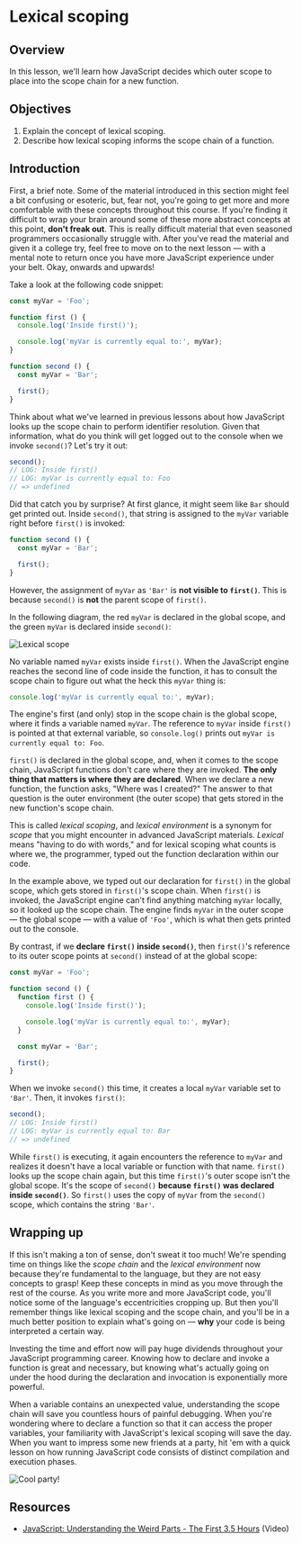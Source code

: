 # Lexical scoping

## Overview

In this lesson, we'll learn how JavaScript decides which outer scope to place
into the scope chain for a new function.

## Objectives

1. Explain the concept of lexical scoping.
2. Describe how lexical scoping informs the scope chain of a function.

## Introduction

First, a brief note. Some of the material introduced in this section might feel
a bit confusing or esoteric, but, fear not, you're going to get more and more
comfortable with these concepts throughout this course. If you're finding it
difficult to wrap your brain around some of these more abstract concepts at this
point, **don't freak out**. This is really difficult material that even seasoned
programmers occasionally struggle with. After you've read the material and given
it a college try, feel free to move on to the next lesson — with a mental note
to return once you have more JavaScript experience under your belt. Okay,
onwards and upwards!

Take a look at the following code snippet:

```js
const myVar = 'Foo';

function first () {
  console.log('Inside first()');

  console.log('myVar is currently equal to:', myVar);
}

function second () {
  const myVar = 'Bar';

  first();
}
```

Think about what we've learned in previous lessons about how JavaScript looks up
the scope chain to perform identifier resolution. Given that information, what
do you think will get logged out to the console when we invoke `second()`? Let's
try it out:

```js
second();
// LOG: Inside first()
// LOG: myVar is currently equal to: Foo
// => undefined
```

Did that catch you by surprise? At first glance, it might seem like `Bar` should
get printed out. Inside `second()`, that string is assigned to the `myVar`
variable right before `first()` is invoked:

```js
function second () {
  const myVar = 'Bar';

  first();
}
```

However, the assignment of `myVar` as `'Bar'` is **not visible to `first()`**.
This is because `second()` is **not** the parent scope of `first()`.

In the following diagram, the red `myVar` is declared in the global scope, and
the green `myVar` is declared inside `second()`:

![Lexical scope](https://curriculum-content.s3.amazonaws.com/web-development/js/principles/lexical-scoping-readme/lexical_scope.png)

No variable named `myVar` exists inside `first()`. When the JavaScript engine
reaches the second line of code inside the function, it has to consult the scope
chain to figure out what the heck this `myVar` thing is:

```js
console.log('myVar is currently equal to:', myVar);
```

The engine's first (and only) stop in the scope chain is the global scope, where
it finds a variable named `myVar`. The reference to `myVar` inside `first()` is
pointed at that external variable, so `console.log()` prints out `myVar is
currently equal to: Foo`.

`first()` is declared in the global scope, and, when it comes to the scope
chain, JavaScript functions don't care where they are invoked. **The only thing
that matters is where they are declared**. When we declare a new function, the
function asks, "Where was I created?" The answer to that question is the outer
environment (the outer scope) that gets stored in the new function's scope
chain.

This is called _lexical scoping_, and _lexical environment_ is a synonym for
_scope_ that you might encounter in advanced JavaScript materials. _Lexical_
means "having to do with words," and for lexical scoping what counts is where
we, the programmer, typed out the function declaration within our code.

In the example above, we typed out our declaration for `first()` in the global
scope, which gets stored in `first()`'s scope chain. When `first()` is invoked,
the JavaScript engine can't find anything matching `myVar` locally, so it looked
up the scope chain. The engine finds `myVar` in the outer scope — the global
scope — with a value of `'Foo'`, which is what then gets printed out to the
console.

By contrast, if we **declare `first()` inside `second()`**, then `first()`'s
reference to its outer scope points at `second()` instead of at the global
scope:

```js
const myVar = 'Foo';

function second () {
  function first () {
    console.log('Inside first()');

    console.log('myVar is currently equal to:', myVar);
  }

  const myVar = 'Bar';

  first();
}
```

When we invoke `second()` this time, it creates a local `myVar` variable set to `'Bar'`. Then, it invokes `first()`:

```js
second();
// LOG: Inside first()
// LOG: myVar is currently equal to: Bar
// => undefined
```

While `first()` is executing, it again encounters the reference to `myVar` and
realizes it doesn't have a local variable or function with that name. `first()`
looks up the scope chain again, but this time `first()`'s outer scope isn't the
global scope. It's the scope of `second()` **because `first()` was declared
inside `second()`**. So `first()` uses the copy of `myVar` from the `second()`
scope, which contains the string `'Bar'`.

## Wrapping up

If this isn't making a ton of sense, don't sweat it too much! We're spending
time on things like the _scope chain_ and the _lexical environment_ now because
they're fundamental to the language, but they are not easy concepts to grasp!
Keep these concepts in mind as you move through the rest of the course. As you
write more and more JavaScript code, you'll notice some of the language's
eccentricities cropping up. But then you'll remember things like lexical scoping
and the scope chain, and you'll be in a much better position to explain what's
going on — **why** your code is being interpreted a certain way.

Investing the time and effort now will pay huge dividends throughout your
JavaScript programming career. Knowing how to declare and invoke a function is
great and necessary, but knowing what's actually going on under the hood during
the declaration and invocation is exponentially more powerful.

When a variable contains an unexpected value, understanding the scope chain will
save you countless hours of painful debugging. When you're wondering where to
declare a function so that it can access the proper variables, your familiarity
with JavaScript's lexical scoping will save the day. When you want to impress
some new friends at a party, hit 'em with a quick lesson on how running
JavaScript code consists of distinct compilation and execution phases.

![Cool party!](https://curriculum-content.s3.amazonaws.com/web-development/js/principles/lexical-scoping-readme/cool_party.gif)

## Resources

- [JavaScript: Understanding the Weird Parts - The First 3.5 Hours](https://www.youtube.com/watch?v=Bv_5Zv5c-Ts) (Video)
